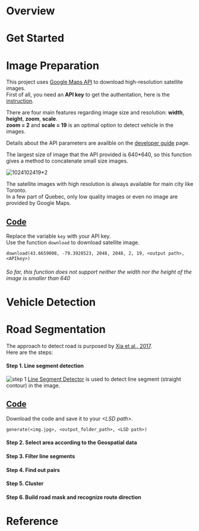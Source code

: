 # Overview

# Get Started

# Image Preparation
This project uses [Google Maps API](https://cloud.google.com/maps-platform/) to download high-resolution satellite images.  
First of all, you need an **API key** to get the authentation, here is the [instruction](https://developers.google.com/maps/gmp-get-started).  
  
There are four main features regarding image size and resolution: **width**, **height**, **zoom**, **scale**.  
**zoom = 2** and **scale = 19** is an optimal option to detect vehicle in the images.  

Details about the API parameters are availble on the [developer guide](https://developers.google.com/maps/documentation/maps-static/start) page.  
    
The largest size of image that the API provided is 640*640, so this function gives a method to concatenate small size images.

![1024*1024*19*2](https://github.com/ReehcQ/satellite/blob/master/imgs/image.png)  
  
The satellite images with high resolution is always available for main city like Toronto.  
In a few part of Quebec, only low quality images or even no image are provided by Google Maps.

## [Code](https://github.com/ReehcQ/satellite/blob/master/code/download.py)
Replace the variable `key` with your API key.  
Use the function `download` to download satellite image.  

```
download(43.6659008, -79.3928523, 2048, 2048, 2, 19, <output path>, <APIkey>)
```
  
###### So far, this function does not support neither the width nor the height of the image is smaller than 640


# Vehicle Detection

# Road Segmentation
The approach to detect road is purposed by [Xia et al., 2017](https://ieeexplore.ieee.org/document/8127098).   
Here are the steps:
#### Step 1. Line segment detection
![step 1](https://github.com/ReehcQ/satellite/blob/master/imgs/step1.png)
[Line Segment Detector](http://www.ipol.im/pub/art/2012/gjmr-lsd/?utm_source=doi) is used to detect line segment (straight contour) in the image.    

## [Code](https://github.com/ReehcQ/satellite/blob/master/code/generateLSD.py)
Download the code and save it to your *\<LSD path>*.
```
generate(<img.jpg>, <output_folder_path>, <LSD path>)
```

#### Step 2. Select area according to the Geospatial data

#### Step 3. Filter line segments

#### Step 4. Find out pairs

#### Step 5. Cluster

#### Step 6. Build road mask and recognize route direction

# Reference
